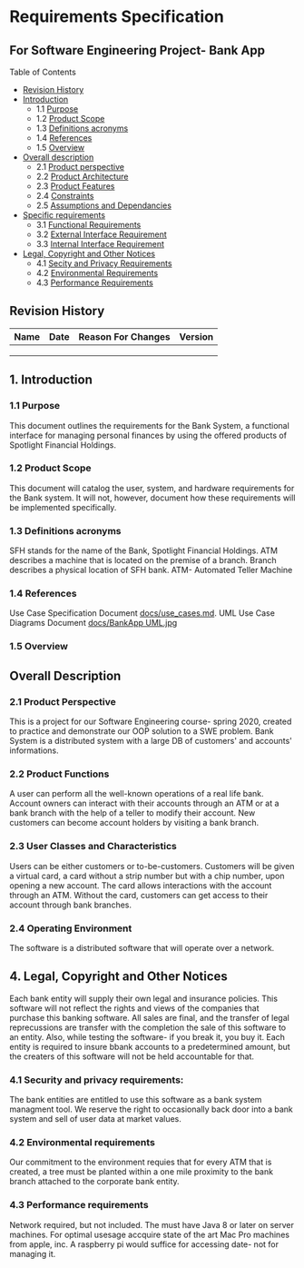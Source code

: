 # Requirements Specification
## For Software Engineering Project- Bank App

Table of Contents
  * [Revision History](#revision-history)
  * [Introduction](#1-introduction)
    * 1.1 [Purpose](#11-purpose)
    * 1.2 [Product Scope](#12-product-scope)    
    * 1.3 [Definitions acronyms](#13-definitions-acronyms)
    * 1.4 [References](#14-references)
    * 1.5 [Overview](#15-overview)
  * [Overall description](#2-overall-description)
    * 2.1 [Product perspective](#21-product-perspective)
    * 2.2 [Product Architecture](#22-product-architecture)
    * 2.3 [Product Features](#23-product-features)
    * 2.4 [Constraints](#24-constraints)
    * 2.5 [Assumptions and Dependancies](#25-assumptions)
  * [Specific requirements](#3-specific-requirements) 
    * 3.1 [Functional Requirements](#31-functional-requirements)
    * 3.2 [External Interface Requirement](#32-external-interface-requirement)
    * 3.3 [Internal Interface Requirement](#33-internal-interface-requirements)
  * [Legal, Copyright and Other Notices](#4-legal-copyright-and-other-notices)
    * 4.1 [Secity and Privacy Requirements](#41-Security-and-privacy-requirements)
    * 4.2 [Environmental Requirements](#42-environmental-requirements)
    * 4.3 [Performance Requirements](#43-performance-requirements)

## Revision History
| Name | Date    | Reason For Changes  | Version   |
| ---- | ------- | ------------------- | --------- |
|      |         |                     |           |
|      |         |                     |           |
|      |         |                     |           |

## 1. Introduction
### 1.1 Purpose 
This document outlines the requirements for the Bank System, a functional interface for managing personal finances by using the offered products of Spotlight Financial Holdings.   
### 1.2 Product Scope
This document will catalog the user, system, and hardware requirements for the Bank system. It will not, however, document how these requirements will be implemented specifically. 
### 1.3 Definitions acronyms
SFH stands for the name of the Bank, Spotlight Financial Holdings.
ATM describes a machine that is located on the premise of a branch.
Branch describes a physical location of SFH bank.
ATM- Automated Teller Machine

### 1.4 References
Use Case Specification Document [docs/use_cases.md](https://github.com/Ing-Ram/BankApp/blob/master/docs/Use_cases.md).
UML Use Case Diagrams Document [docs/BankApp UML.jpg](https://github.com/Ing-Ram/BankApp/blob/master/docs/BankApp%20UML.jpg)

### 1.5 Overview

## Overall Description
### 2.1 Product Perspective
This is a project for our Software Engineering course- spring 2020, created to practice and demonstrate our OOP solution to a SWE problem. Bank System is a distributed system with a large DB of customers' and accounts' informations.
### 2.2 Product Functions
A user can perform all the well-known operations of a real life bank. Account owners can interact with their accounts through an ATM or at a bank branch with the help of a teller to modify their account. New customers can become account holders by visiting a bank branch. 
### 2.3 User Classes and Characteristics
Users can be either customers or to-be-customers. Customers will be given a virtual card, a card without a strip number but with a chip number, upon opening a new account. The card allows interactions with the account through an ATM. Without the card, customers can get access to their account through bank branches. 
### 2.4 Operating Environment
The software is a distributed software that will operate over a network.


## 4. Legal, Copyright and Other Notices
Each bank entity will supply their own legal and insurance policies. This software will not reflect the 
rights and views of the companies that purchase this banking software.
All sales are final, and the transfer of legal reprecussions are transfer with the completion the sale of this
software to an entity. Also, while testing the software- if you break it, you buy it.
Each entity is required to insure bbank accounts to a predetermined amount, but the creaters of this software
will not be held accountable for that. 
### 4.1 Security and privacy requirements:
The bank entities are entitled to use this software as a bank system managment tool. 
We reserve the right to occasionally back door into a bank system and sell of user data
at market values. 
### 4.2 Environmental requirements
Our commitment to the environment requies that for every ATM that is created, a tree must be planted 
within a one mile proximity to the bank branch attached to the corporate bank entity. 
### 4.3 Performance requirements
Network required, but not included. 
The must have Java 8 or later on server machines. 
For optimal usesage accquire state of the art Mac Pro machines from apple, inc. A raspberry pi would suffice for
accessing date- not for managing it. 